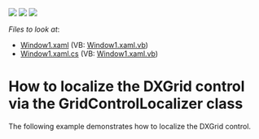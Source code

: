 <!-- default badges list -->
![](https://img.shields.io/endpoint?url=https://codecentral.devexpress.com/api/v1/VersionRange/128651760/13.1.2%2B)
[![](https://img.shields.io/badge/Open_in_DevExpress_Support_Center-FF7200?style=flat-square&logo=DevExpress&logoColor=white)](https://supportcenter.devexpress.com/ticket/details/E962)
[![](https://img.shields.io/badge/📖_How_to_use_DevExpress_Examples-e9f6fc?style=flat-square)](https://docs.devexpress.com/GeneralInformation/403183)
<!-- default badges end -->
<!-- default file list -->
*Files to look at*:

* [Window1.xaml](./CS/DXGrid_Localization/Window1.xaml) (VB: [Window1.xaml.vb](./VB/DXGrid_Localization/Window1.xaml.vb))
* [Window1.xaml.cs](./CS/DXGrid_Localization/Window1.xaml.cs) (VB: [Window1.xaml.vb](./VB/DXGrid_Localization/Window1.xaml.vb))
<!-- default file list end -->
# How to localize the DXGrid control via the GridControlLocalizer class


<p>The following example demonstrates how to localize the DXGrid control.</p>

<br/>


